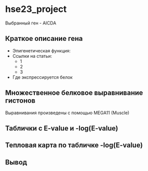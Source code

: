 # hse23_project

Выбранный ген - AICDA

## Краткое описание гена

* Эпигенетическая функция:
* Ссылки на статьи:
  * 1
  * 2
  * 3
* Где экспрессируется белок

## Множественное белковое выравнивание гистонов

Выравнивания произведены с помощью MEGA11 (Muscle)

## Таблички с E-value и -log(E-value)

## Тепловая карта по табличке -log(E-value)

## Вывод
